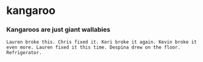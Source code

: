 # kangaroo

### Kangaroos are just giant wallabies

`Lauren broke this.
Chris fixed it.
Keri broke it again.
Kevin broke it even more.
Lauren fixed it this time.
Despina drew on the floor.
Refrigerator.`
